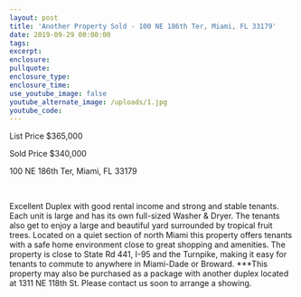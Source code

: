 ```yaml
---
layout: post
title: 'Another Property Sold - 100 NE 186th Ter, Miami, FL 33179'
date: 2019-09-29 00:00:00
tags:
excerpt:
enclosure:
pullquote:
enclosure_type:
enclosure_time:
use_youtube_image: false
youtube_alternate_image: /uploads/1.jpg
youtube_code:
---
```


List Price $365,000

Sold Price $340,000

100 NE 186th Ter, Miami, FL 33179

&nbsp;

Excellent Duplex with good rental income and strong and stable tenants. Each unit is large and has its own full-sized Washer & Dryer. The tenants also get to enjoy a large and beautiful yard surrounded by tropical fruit trees. Located on a quiet section of north Miami this property offers tenants with a safe home environment close to great shopping and amenities. The property is close to State Rd 441, I-95 and the Turnpike, making it easy for tenants to commute to anywhere in Miami-Dade or Broward. \*\*\*This property may also be purchased as a package with another duplex located at 1311 NE 118th St. Please contact us soon to arrange a showing.